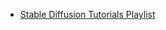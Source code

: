 - [Stable Diffusion Tutorials Playlist](https://www.youtube.com/playlist?list=PL_pbwdIyffsmclLl0O144nQRnezKlNdx3)